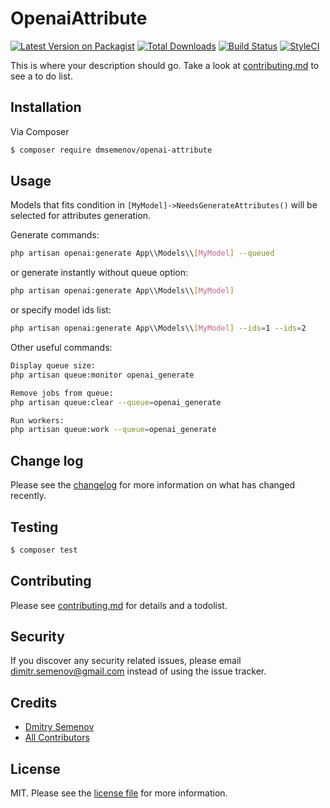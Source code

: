 # OpenaiAttribute

[![Latest Version on Packagist][ico-version]][link-packagist]
[![Total Downloads][ico-downloads]][link-downloads]
[![Build Status][ico-travis]][link-travis]
[![StyleCI][ico-styleci]][link-styleci]

This is where your description should go. Take a look at [contributing.md](contributing.md) to see a to do list.

## Installation

Via Composer

``` bash
$ composer require dmsemenov/openai-attribute
```

## Usage
Models that fits condition in `[MyModel]->NeedsGenerateAttributes()` will be selected for attributes generation.

Generate commands:
``` bash
php artisan openai:generate App\\Models\\[MyModel] --queued
```
or generate instantly without queue option:
``` bash
php artisan openai:generate App\\Models\\[MyModel]
```
or specify model ids list:
``` bash
php artisan openai:generate App\\Models\\[MyModel] --ids=1 --ids=2
```
Other useful commands:
``` bash
Display queue size:
php artisan queue:monitor openai_generate

Remove jobs from queue:
php artisan queue:clear --queue=openai_generate

Run workers:
php artisan queue:work --queue=openai_generate
```

## Change log

Please see the [changelog](changelog.md) for more information on what has changed recently.

## Testing

``` bash
$ composer test
```

## Contributing

Please see [contributing.md](contributing.md) for details and a todolist.

## Security

If you discover any security related issues, please email dimitr.semenov@gmail.com instead of using the issue tracker.

## Credits

- [Dmitry Semenov][link-author]
- [All Contributors][link-contributors]

## License

MIT. Please see the [license file](license.md) for more information.

[ico-version]: https://img.shields.io/packagist/v/dmsemenov/openai-attribute.svg?style=flat-square
[ico-downloads]: https://img.shields.io/packagist/dt/dmsemenov/openai-attribute.svg?style=flat-square
[ico-travis]: https://img.shields.io/travis/dmsemenov/openai-attribute/master.svg?style=flat-square
[ico-styleci]: https://styleci.io/repos/12345678/shield

[link-packagist]: https://packagist.org/packages/dmsemenov/openai-attribute
[link-downloads]: https://packagist.org/packages/dmsemenov/openai-attribute
[link-travis]: https://travis-ci.org/dmsemenov/openai-attribute
[link-styleci]: https://styleci.io/repos/12345678
[link-author]: https://github.com/dmsemenov
[link-contributors]: ../../contributors
